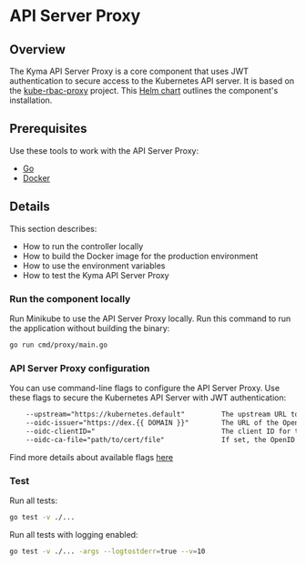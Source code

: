 # API Server Proxy

## Overview

The Kyma API Server Proxy is a core component that uses JWT authentication to secure access to the Kubernetes API server. It is based on the [kube-rbac-proxy](https://github.com/brancz/kube-rbac-proxy) project. This [Helm chart](../../resources/apiserver-proxy/Chart.yaml) outlines the component's installation.

## Prerequisites

Use these tools to work with the API Server Proxy:

- [Go](https://golang.org)
- [Docker](https://www.docker.com/)

## Details

This section describes:

- How to run the controller locally
- How to build the Docker image for the production environment
- How to use the environment variables
- How to test the Kyma API Server Proxy

### Run the component locally

Run Minikube to use the API Server Proxy locally. Run this command to run the application without building the binary:

```bash
go run cmd/proxy/main.go
```

### API Server Proxy configuration

You can use command-line flags to configure the API Server Proxy. Use these flags to secure the Kubernetes API Server with JWT authentication:

```txt
	--upstream="https://kubernetes.default"		 	The upstream URL to proxy to once requests have successfully been authenticated and authorized.
	--oidc-issuer="https://dex.{{ DOMAIN }}"		The URL of the OpenID issuer, only HTTPS scheme will be accepted. If set, it will be used to verify the OIDC JSON Web Token (JWT).
	--oidc-clientID="								The client ID for the OpenID Connect client, must be set if oidc-issuer-url is set.
	--oidc-ca-file="path/to/cert/file"				If set, the OpenID server's certificate will be verified by one of the authorities in the oidc-ca-file, otherwise the host's root CA set will be used.
```

Find more details about available flags [here](https://github.com/brancz/kube-rbac-proxy/blob/master/README.md)

### Test

Run all tests:

```bash
go test -v ./...
```

Run all tests with logging enabled:
```bash
go test -v ./... -args --logtostderr=true --v=10
```
